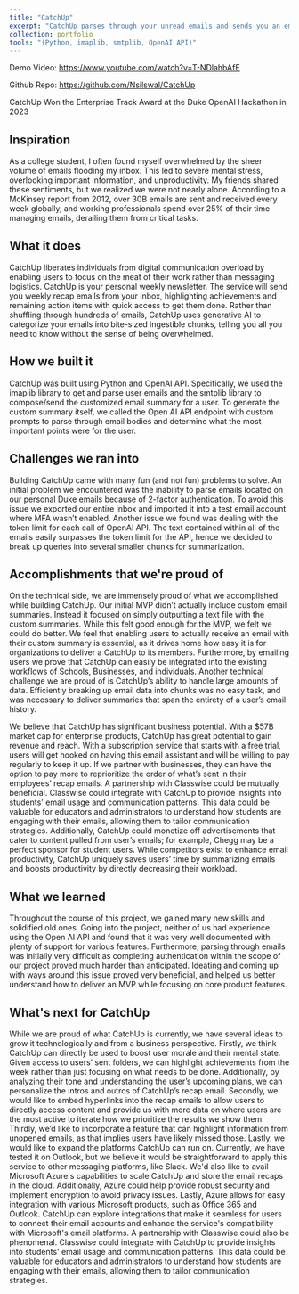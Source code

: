 ```yaml
---
title: "CatchUp"
excerpt: "CatchUp parses through your unread emails and sends you an email with a summary of everything you missed! <br/><img src='/images/CatchUp.jpeg'> (Python, imaplib, smtplib, OpenAI API)"
collection: portfolio
tools: "(Python, imaplib, smtplib, OpenAI API)"
---
```


Demo Video: https://www.youtube.com/watch?v=T-NDlahbAfE

Github Repo: https://github.com/Nsilswal/CatchUp

CatchUp Won the Enterprise Track Award at the Duke OpenAI Hackathon in 2023

## Inspiration
As a college student, I often found myself overwhelmed by the sheer volume of emails flooding my inbox. This led to severe mental stress, overlooking important information, and unproductivity. My friends shared these sentiments, but we realized we were not nearly alone. According to a McKinsey report from 2012, over 30B emails are sent and received every week globally, and working professionals spend over 25% of their time managing emails, derailing them from critical tasks. 

## What it does
CatchUp liberates individuals from digital communication overload by enabling users to focus on the meat of their work rather than messaging logistics. CatchUp is your personal weekly newsletter. The service will send you weekly recap emails from your inbox, highlighting achievements and remaining action items with quick access to get them done. Rather than shuffling through hundreds of emails, CatchUp uses generative AI to categorize your emails into bite-sized ingestible chunks, telling you all you need to know without the sense of being overwhelmed.

## How we built it
CatchUp was built using Python and OpenAI API. Specifically, we used the imaplib library to get and parse user emails and the smtplib library to compose/send the customized email summary for a user. To generate the custom summary itself, we called the Open AI API endpoint with custom prompts to parse through email bodies and determine what the most important points were for the user. 

## Challenges we ran into
Building CatchUp came with many fun (and not fun) problems to solve. An initial problem we encountered was the inability to parse emails located on our personal Duke emails because of 2-factor authentication. To avoid this issue we exported our entire inbox and imported it into a test email account where MFA wasn’t enabled. Another issue we found was dealing with the token limit for each call of OpenAI API.  The text contained within all of the emails easily surpasses the token limit for the API, hence we decided to break up queries into several smaller chunks for summarization. 

## Accomplishments that we're proud of
On the technical side, we are immensely proud of what we accomplished while building CatchUp. Our initial MVP didn’t actually include custom email summaries. Instead it focused on simply outputting a text file with the custom summaries. While this felt good enough for the MVP, we felt we could do better. We feel that enabling users to actually receive an email with their custom summary is essential, as it drives home how easy it is for organizations to deliver a CatchUp to its members. Furthermore, by emailing users we prove that CatchUp can easily be integrated into the existing workflows of Schools, Businesses, and individuals. Another technical challenge we are proud of is CatchUp’s ability to handle large amounts of data. Efficiently breaking up email data into chunks was no easy task, and was necessary to deliver summaries that span the entirety of a user’s email history. 

We believe that CatchUp has significant business potential. With a $57B market cap for enterprise products, CatchUp has great potential to gain revenue and reach. With a subscription service that starts with a free trial, users will get hooked on having this email assistant and will be willing to pay regularly to keep it up. If we partner with businesses, they can have the option to pay more to reprioritize the order of what’s sent in their employees’ recap emails. A partnership with Classwise could be mutually beneficial. Classwise could integrate with CatchUp to provide insights into students' email usage and communication patterns. This data could be valuable for educators and administrators to understand how students are engaging with their emails, allowing them to tailor communication strategies. Additionally, CatchUp could monetize off advertisements that cater to content pulled from user’s emails; for example, Chegg may be a perfect sponsor for student users. While competitors exist to enhance email productivity, CatchUp uniquely saves users’ time by summarizing emails and boosts productivity by directly decreasing their workload. 

## What we learned
Throughout the course of this project, we gained many new skills and solidified old ones. Going into the project, neither of us had experience using the Open AI API and found that it was very well documented with plenty of support for various features. Furthermore, parsing through emails was initially very difficult as completing authentication within the scope of our project proved much harder than anticipated. Ideating and coming up with ways around this issue proved very beneficial, and helped us better understand how to deliver an MVP while focusing on core product features. 

## What's next for CatchUp
While we are proud of what CatchUp is currently, we have several ideas to grow it technologically and from a business perspective. Firstly, we think CatchUp can directly be used to boost user morale and their mental state. Given access to users’ sent folders, we can highlight achievements from the week rather than just focusing on what needs to be done. Additionally, by analyzing their tone and understanding the user’s upcoming plans, we can personalize the intros and outros of CatchUp’s recap email. Secondly, we would like to embed hyperlinks into the recap emails to allow users to directly access content and provide us with more data on where users are the most active to iterate how we prioritize the results we show them. Thirdly, we’d like to incorporate a feature that can highlight information from unopened emails, as that implies users have likely missed those. Lastly, we would like to expand the platforms CatchUp can run on. Currently, we have tested it on Outlook, but we believe it would be straightforward to apply this service to other messaging platforms, like Slack. We'd also like to avail Microsoft Azure's capabilities to scale CatchUp and store the email recaps in the cloud. Additionally, Azure could help provide robust security and implement encryption to avoid privacy issues. Lastly, Azure allows for easy integration with various Microsoft products, such as Office 365 and Outlook. CatchUp can explore integrations that make it seamless for users to connect their email accounts and enhance the service's compatibility with Microsoft's email platforms. A partnership with Classwise could also be phenomenal. Classwise could integrate with CatchUp to provide insights into students' email usage and communication patterns. This data could be valuable for educators and administrators to understand how students are engaging with their emails, allowing them to tailor communication strategies.
